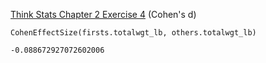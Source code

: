 [Think Stats Chapter 2 Exercise 4](http://greenteapress.com/thinkstats2/html/thinkstats2003.html#toc24) (Cohen's d)

`CohenEffectSize(firsts.totalwgt_lb, others.totalwgt_lb)`

`-0.088672927072602006`
